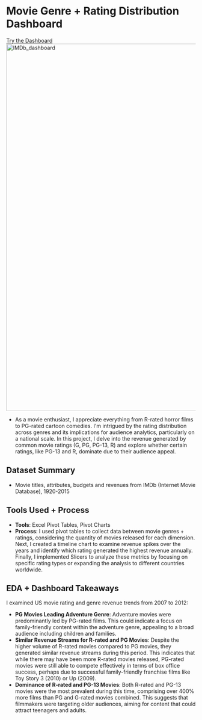 # Movie Genre + Rating Distribution Dashboard
[Try the Dashboard](https://github.com/jchoidy/portfolio/blob/3ff3dd927025aa16d3a97a0bf80aa17dc2740c5a/IMDb-Dashboard/IMDb_Movie_Dashboard.xlsx)<br/>
<img width="976" alt="IMDb_dashboard" src="https://github.com/jchoidy/portfolio/assets/129639246/60e13d2c-9716-4543-adf4-bbc78bd5ced8">

- As a movie enthusiast, I appreciate everything from R-rated horror films to PG-rated cartoon comedies. I'm intrigued by the rating distribution across genres and its implications for audience analytics, particularly on a national scale. In this project, I delve into the revenue generated by common movie ratings (G, PG, PG-13, R) and explore whether certain ratings, like PG-13 and R, dominate due to their audience appeal.

## Dataset Summary
- Movie titles, attributes, budgets and revenues from IMDb (Internet Movie Database), 1920-2015

## Tools Used + Process
- **Tools**: Excel Pivot Tables, Pivot Charts
- **Process**: I used pivot tables to collect data between movie genres + ratings, considering the quantity of movies released for each dimension. Next, I created a timeline chart to examine revenue spikes over the years and identify which rating generated the highest revenue annually. Finally, I implemented Slicers to analyze these metrics by focusing on specific rating types or expanding the analysis to different countries worldwide.

## EDA + Dashboard Takeaways
I examined US movie rating and genre revenue trends from 2007 to 2012:
- **PG Movies Leading Adventure Genre**: Adventure movies were predominantly led by PG-rated films. This could indicate a focus on family-friendly content within the adventure genre, appealing to a broad audience including children and families.
- **Similar Revenue Streams for R-rated and PG Movies**: Despite the higher volume of R-rated movies compared to PG movies, they generated similar revenue streams during this period. This indicates that while there may have been more R-rated movies released, PG-rated movies were still able to compete effectively in terms of box office success, perhaps due to successful family-friendly franchise films like Toy Story 3 (2010) or Up (2009).
- **Dominance of R-rated and PG-13 Movies**: Both R-rated and PG-13 movies were the most prevalent during this time, comprising over 400% more films than PG and G-rated movies combined. This suggests that filmmakers were targeting older audiences, aiming for content that could attract teenagers and adults.
